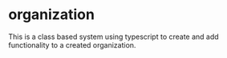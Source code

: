 # organization
This is a class based system using typescript to create and add functionality to a created organization.
